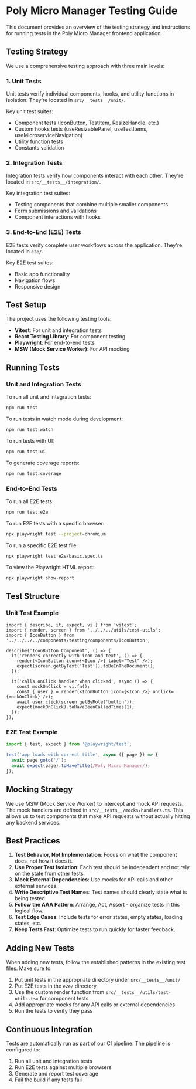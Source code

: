# Poly Micro Manager Testing Guide

This document provides an overview of the testing strategy and instructions for running tests in the Poly Micro Manager frontend application.

## Testing Strategy

We use a comprehensive testing approach with three main levels:

### 1. Unit Tests

Unit tests verify individual components, hooks, and utility functions in isolation. They're located in `src/__tests__/unit/`.

Key unit test suites:
- Component tests (IconButton, TestItem, ResizeHandle, etc.)
- Custom hooks tests (useResizablePanel, useTestItems, useMicroserviceNavigation)
- Utility function tests
- Constants validation

### 2. Integration Tests

Integration tests verify how components interact with each other. They're located in `src/__tests__/integration/`.

Key integration test suites:
- Testing components that combine multiple smaller components
- Form submissions and validations
- Component interactions with hooks

### 3. End-to-End (E2E) Tests

E2E tests verify complete user workflows across the application. They're located in `e2e/`.

Key E2E test suites:
- Basic app functionality
- Navigation flows
- Responsive design

## Test Setup

The project uses the following testing tools:

- **Vitest**: For unit and integration tests
- **React Testing Library**: For component testing
- **Playwright**: For end-to-end tests
- **MSW (Mock Service Worker)**: For API mocking

## Running Tests

### Unit and Integration Tests

To run all unit and integration tests:

```bash
npm run test
```

To run tests in watch mode during development:

```bash
npm run test:watch
```

To run tests with UI:

```bash
npm run test:ui
```

To generate coverage reports:

```bash
npm run test:coverage
```

### End-to-End Tests

To run all E2E tests:

```bash
npm run test:e2e
```

To run E2E tests with a specific browser:

```bash
npx playwright test --project=chromium
```

To run a specific E2E test file:

```bash
npx playwright test e2e/basic.spec.ts
```

To view the Playwright HTML report:

```bash
npx playwright show-report
```

## Test Structure

### Unit Test Example

```tsx
import { describe, it, expect, vi } from 'vitest';
import { render, screen } from '../../../utils/test-utils';
import { IconButton } from '../../../../components/testing/components/IconButton';

describe('IconButton Component', () => {
  it('renders correctly with icon and text', () => {
    render(<IconButton icon={<Icon />} label="Test" />);
    expect(screen.getByText('Test')).toBeInTheDocument();
  });
  
  it('calls onClick handler when clicked', async () => {
    const mockOnClick = vi.fn();
    const { user } = render(<IconButton icon={<Icon />} onClick={mockOnClick} />);
    await user.click(screen.getByRole('button'));
    expect(mockOnClick).toHaveBeenCalledTimes(1);
  });
});
```

### E2E Test Example

```ts
import { test, expect } from '@playwright/test';

test('app loads with correct title', async ({ page }) => {
  await page.goto('/');
  await expect(page).toHaveTitle(/Poly Micro Manager/);
});
```

## Mocking Strategy

We use MSW (Mock Service Worker) to intercept and mock API requests. The mock handlers are defined in `src/__tests__/mocks/handlers.ts`. This allows us to test components that make API requests without actually hitting any backend services.

## Best Practices

1. **Test Behavior, Not Implementation**: Focus on what the component does, not how it does it.
2. **Use Proper Test Isolation**: Each test should be independent and not rely on the state from other tests.
3. **Mock External Dependencies**: Use mocks for API calls and other external services.
4. **Write Descriptive Test Names**: Test names should clearly state what is being tested.
5. **Follow the AAA Pattern**: Arrange, Act, Assert - organize tests in this logical flow.
6. **Test Edge Cases**: Include tests for error states, empty states, loading states, etc.
7. **Keep Tests Fast**: Optimize tests to run quickly for faster feedback.

## Adding New Tests

When adding new tests, follow the established patterns in the existing test files. Make sure to:

1. Put unit tests in the appropriate directory under `src/__tests__/unit/`
2. Put E2E tests in the `e2e/` directory
3. Use the custom render function from `src/__tests__/utils/test-utils.tsx` for component tests
4. Add appropriate mocks for any API calls or external dependencies
5. Run the tests to verify they pass

## Continuous Integration

Tests are automatically run as part of our CI pipeline. The pipeline is configured to:

1. Run all unit and integration tests
2. Run E2E tests against multiple browsers
3. Generate and report test coverage
4. Fail the build if any tests fail
